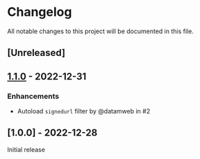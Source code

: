 # Changelog
All notable changes to this project will be documented in this file.

## [Unreleased]

## [1.1.0](https://github.com/michalsn/codeigniter-signedurl/compare/v1.0.0...v1.1.0) - 2022-12-31

### Enhancements
- Autoload `signedurl` filter by @datamweb in #2

## [1.0.0] - 2022-12-28
Initial release
